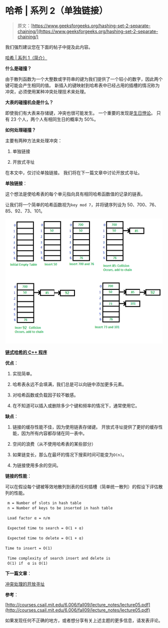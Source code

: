 # 哈希 | 系列 2（单独链接）

> 原文：[https://www.geeksforgeeks.org/hashing-set-2-separate-chaining/](https://www.geeksforgeeks.org/hashing-set-2-separate-chaining/)

我们强烈建议您在下面的帖子中提及此内容。

[哈希 | 系列 1（简介）](https://www.geeksforgeeks.org/hashing-set-1-introduction/)

**什么是碰撞？**

由于散列函数为一个大整数或字符串的键为我们提供了一个较小的数字，因此两个键可能会产生相同的值。 新插入的键映射到哈希表中已经占用的插槽的情况称为冲突，必须使用某种冲突处理技术来处理。

**大表的碰撞机会是什么？**

即使我们有大表来存储键，冲突也很可能发生。 一个重要的发现是[生日悖论](https://www.geeksforgeeks.org/birthday-paradox/)。 只有 23 个人，两个人有相同生日的概率为 50%。

**如何处理碰撞？**

主要有两种方法来处理冲突：

1.  单独链接

2.  开放式寻址

在本文中，仅讨论单独链接。 我们将在下一篇文章中讨论开放式寻址。

**单独链接**：

这个想法是使哈希表的每个单元指向具有相同哈希函数值的记录的链表。

让我们将一个简单的哈希函数视为`key mod 7`，并将键序列设为 50、700、76、85、92、73、101。

[![hashChaining](img/87b2f4b25bdb1c562607a6c32a013a07.png)](https://media.geeksforgeeks.org/wp-content/cdn-uploads/gq/2015/07/hashChaining1.png)

[**链式哈希的 C++ 程序**](https://www.geeksforgeeks.org/c-program-hashing-chaining/)

**优点**：

1.  实现简单。

2.  哈希表永远不会填满，我们总是可以向链中添加更多元素。

3.  对哈希函数或负载因子较不敏感。

4.  在不知道可以插入或删除多少个键和频率的情况下，通常使用它。

**缺点**：

1.  链接的缓存性能不佳，因为使用链表存储键。 开放式寻址提供了更好的缓存性能，因为所有内容都存储在同一表中。

2.  空间的浪费（从不使用哈希表的某些部分）

3.  如果链变长，那么在最坏的情况下搜索时间可能变为`O(n)`。

4.  为链接使用多余的空间。

**链接的性能**：

可以在假设每个键被等效地散列到表的任何插槽（简单统一散列）的假设下评估散列的性能。

```
 m = Number of slots in hash table
 n = Number of keys to be inserted in hash table

 Load factor α = n/m 

 Expected time to search = O(1 + α)

 Expected time to delete = O(1 + α)

Time to insert = O(1)

 Time complexity of search insert and delete is 
 O(1) if  α is O(1)

```

**下一篇文章**：

[冲突处理的开放寻址](http://quiz.geeksforgeeks.org/hashing-set-3-open-addressing/)

**参考**：

[http://courses.csail.mit.edu/6.006/fall09/lecture_notes/lecture05.pdf](http://courses.csail.mit.edu/6.006/fall09/lecture_notes/lecture05.pdf)

如果发现任何不正确的地方，或者想分享有关上述主题的更多信息，请发表评论。

